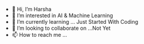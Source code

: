 - 👋 Hi, I’m Harsha
- 👀 I’m interested in AI & Machine Learning
- 🌱 I’m currently learning ... Just Started With Coding
- 💞️ I’m looking to collaborate on ...Not Yet
- 📫 How to reach me ...

<!---
HarshaAkula/HarshaAkula is a ✨ special ✨ repository because its `README.md` (this file) appears on your GitHub profile.
You can click the Preview link to take a look at your changes.
--->
